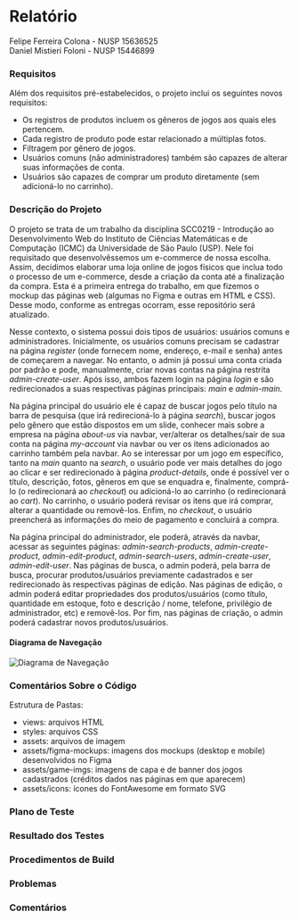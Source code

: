 # Relatório

Felipe Ferreira Colona - NUSP 15636525 </br>
Daniel Mistieri Foloni - NUSP 15446899 </br>

### Requisitos
Além dos requisitos pré-estabelecidos, o projeto inclui os seguintes novos requisitos:
- Os registros de produtos incluem os gêneros de jogos aos quais eles pertencem.
- Cada registro de produto pode estar relacionado a múltiplas fotos.
- Filtragem por gênero de jogos.
- Usuários comuns (não administradores) também são capazes de alterar suas informações de conta.
- Usuários são capazes de comprar um produto diretamente (sem adicioná-lo no carrinho).
### Descrição do Projeto
O projeto se trata de um trabalho da disciplina SCC0219 - Introdução ao Desenvolvimento Web do Instituto de Ciências Matemáticas e de Computação (ICMC) da Universidade de São Paulo (USP). Nele foi requisitado que desenvolvêssemos um e-commerce de nossa escolha. Assim, decidimos elaborar uma loja online de jogos físicos que inclua todo o processo de um e-commerce, desde a criação da conta até a finalização da compra. Esta é a primeira entrega do trabalho, em que fizemos o mockup das páginas web (algumas no Figma e outras em HTML e CSS). Desse modo, conforme as entregas ocorram, esse repositório será atualizado.

Nesse contexto, o sistema possui dois tipos de usuários: usuários comuns e administradores. Inicialmente, os usuários comuns precisam se cadastrar na página _register_ (onde fornecem nome, endereço, e-mail e senha) antes de começarem a navegar. No entanto, o admin já possui uma conta criada por padrão e pode, manualmente, criar novas contas na página restrita _admin-create-user_. Após isso, ambos fazem login na página _login_ e são redirecionados a suas respectivas páginas principais: _main_ e _admin-main_. 

Na página principal do usuário ele é capaz de buscar jogos pelo título na barra de pesquisa (que irá redirecioná-lo à página _search_), buscar jogos pelo gênero que estão dispostos em um slide, conhecer mais sobre a empresa na página _about-us_ via navbar, ver/alterar os detalhes/sair de sua conta na página _my-account_ via navbar ou ver os itens adicionados ao carrinho também pela navbar. Ao se interessar por um jogo em específico, tanto na _main_ quanto na _search_, o usuário pode ver mais detalhes do jogo ao clicar e ser redirecionado à página _product-details_, onde é possível ver o título, descrição, fotos, gêneros em que se enquadra e, finalmente, comprá-lo (o redirecionará ao _checkout_) ou adicioná-lo ao carrinho (o redirecionará ao _cart_). No carrinho, o usuário poderá revisar os itens que irá comprar, alterar a quantidade ou removê-los. Enfim, no _checkout_, o usuário preencherá as informações do meio de pagamento e concluirá a compra.

Na página principal do administrador, ele poderá, através da navbar, acessar as seguintes páginas: _admin-search-products_, _admin-create-product_, _admin-edit-product_, _admin-search-users_, _admin-create-user_, _admin-edit-user_. Nas páginas de busca, o admin poderá, pela barra de busca, procurar produtos/usuários previamente cadastrados e ser redirecionado às respectivas páginas de edição. Nas páginas de edição, o admin poderá editar propriedades dos produtos/usuários (como título, quantidade em estoque, foto e descrição / nome, telefone, privilégio de administrador, etc) e removê-los. Por fim, nas páginas de criação, o admin poderá cadastrar novos produtos/usuários. 

#### Diagrama de Navegação
![Diagrama de Navegação](https://raw.github.com/fcolona/TrabalhoWeb/main/assets/figma-mockups/navigation-diagram.svg)


### Comentários Sobre o Código
Estrutura de Pastas:
- views: arquivos HTML
- styles: arquivos CSS
- assets: arquivos de imagem 
- assets/figma-mockups: imagens dos mockups (desktop e mobile) desenvolvidos no Figma
- assets/game-imgs: imagens de capa e de banner dos jogos cadastrados (créditos dados nas páginas em que aparecem)
- assets/icons: ícones do FontAwesome em formato SVG

### Plano de Teste

### Resultado dos Testes

### Procedimentos de Build

### Problemas

### Comentários
